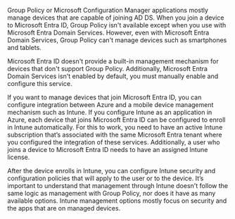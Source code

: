 Group Policy or Microsoft Configuration Manager applications mostly manage devices that are capable of joining AD DS. When you join a device to Microsoft Entra ID, Group Policy isn't available except when you use with Microsoft Entra Domain Services. However, even with Microsoft Entra Domain Services, Group Policy can't manage devices such as smartphones and tablets.

Microsoft Entra ID doesn't provide a built-in management mechanism for devices that don't support Group Policy. Additionally, Microsoft Entra Domain Services isn't enabled by default, you must manually enable and configure this service.

If you want to manage devices that join Microsoft Entra ID, you can configure integration between Azure and a mobile device management mechanism such as Intune. If you configure Intune as an application in Azure, each device that joins Microsoft Entra ID can be configured to enroll in Intune automatically. For this to work, you need to have an active Intune subscription that’s associated with the same Microsoft Entra tenant where you configured the integration of these services. Additionally, a user who joins a device to Microsoft Entra ID needs to have an assigned Intune license.

After the device enrolls in Intune, you can configure Intune security and configuration policies that will apply to the user or to the device. It’s important to understand that management through Intune doesn't follow the same logic as management with Group Policy, nor does it have as many available options. Intune management options mostly focus on security and the apps that are on managed devices.

